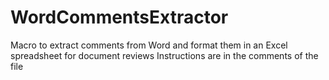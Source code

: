 # WordCommentsExtractor
Macro to extract comments from Word and format them in an Excel spreadsheet for document reviews
Instructions are in the comments of the file
